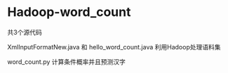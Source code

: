 # Hadoop-word_count
 共3个源代码
 
 XmlInputFormatNew.java 和 hello_word_count.java 利用Hadoop处理语料集
 
 word_count.py 计算条件概率并且预测汉字
